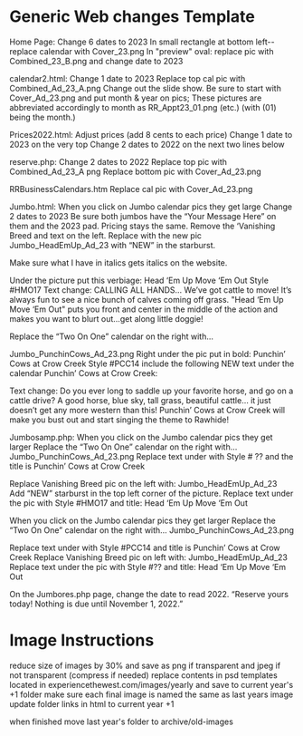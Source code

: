 # Generic Web changes Template

Home Page: Change 6 dates to 2023
In small rectangle at bottom left--replace calendar with Cover_23.png
In "preview" oval: replace pic with Combined_23_B.png and change date to 2023

calendar2.html:
Change 1 date to 2023
Replace top cal pic with Combined_Ad_23_A.png
Change out the slide show. Be sure to start with Cover_Ad_23.png and put month & year on pics; These pictures are abbreviated accordingly to month as RR_Appt23_01.png (etc.) (with (01) being the month.)

Prices2022.html:
Adjust prices (add 8 cents to each price)
Change 1 date to 2023 on the very top
Change 2 dates to 2022 on the next two lines below

reserve.php:
Change 2 dates to 2022
Replace top pic with Combined_Ad_23_A png
Replace bottom pic with Cover_Ad_23.png

RRBusinessCalendars.htm
Replace cal pic with Cover_Ad_23.png

Jumbo.html:
When you click on Jumbo calendar pics they get large
Change 2 dates to 2023
Be sure both jumbos have the “Your Message Here” on them and the 2023 pad.
Pricing stays the same.
Remove the ‘Vanishing Breed and text on the left. Replace with the new pic Jumbo_HeadEmUp_Ad_23 with “NEW” in the starburst.

Make sure what I have in italics gets italics on the website.

Under the picture put this verbiage:
Head ‘Em Up Move ‘Em Out
Style #HMO17
Text change: CALLING ALL HANDS… We’ve got cattle to move! It’s always fun to see a nice bunch of calves coming off grass. "Head ‘Em Up Move ‘Em Out" puts you front and center in the middle of the action and makes you want to blurt out…get along little doggie!

Replace the “Two On One” calendar on the right with…

Jumbo_PunchinCows_Ad_23.png
Right under the pic put in bold:
Punchin’ Cows at Crow Creek
Style #PCC14
include the following NEW text under the calendar Punchin’ Cows at Crow Creek:

Text change: Do you ever long to saddle up your favorite horse, and go on a cattle drive? A good horse, blue sky, tall grass, beautiful cattle… it just doesn’t get any more western than this! Punchin’ Cows at Crow Creek will make you bust out and start singing the theme to Rawhide!

Jumbosamp.php:
When you click on the Jumbo calendar pics they get larger
Replace the “Two On One” calendar on the right with…
Jumbo_PunchinCows_Ad_23.png
Replace text under with Style # ?? and the title is Punchin’ Cows at Crow Creek

Replace Vanishing Breed pic on the left with:
Jumbo_HeadEmUp_Ad_23
Add “NEW” starburst in the top left corner of the picture.
Replace text under the pic with Style #HMO17 and title: Head ‘Em Up Move ‘Em Out

When you click on the Jumbo calendar pics they get larger
Replace the “Two On One” calendar on the right with…
Jumbo_PunchinCows_Ad_23.png

Replace text under with Style #PCC14 and title is Punchin’ Cows at Crow Creek
Replace Vanishing Breed pic on left with: Jumbo_HeadEmUp_Ad_23
Replace text under the pic with Style #?? and title: Head ‘Em Up Move ‘Em Out

On the Jumbores.php page, change the date to read 2022. “Reserve yours today! Nothing is due until November 1, 2022.”

# Image Instructions

reduce size of images by 30% and save as png if transparent and jpeg if not transparent (compress if needed)
replace contents in psd templates located in experiencethewest.com/images/yearly and save to current year's +1 folder
make sure each final image is named the same as last years image
update folder links in html to current year +1

when finished move last year's folder to archive/old-images

